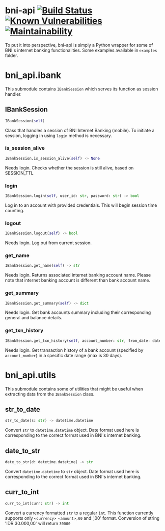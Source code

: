 # bni-api [![Build Status](https://travis-ci.org/p4kl0nc4t/bni-api.svg?branch=master)](https://travis-ci.org/p4kl0nc4t/bni-api) [![Known Vulnerabilities](https://snyk.io/test/github/p4kl0nc4t/bni-api/badge.svg)](https://snyk.io/test/github/p4kl0nc4t/bni-api) [![Maintainability](https://api.codeclimate.com/v1/badges/534cdafc6bac682b7e43/maintainability)](https://codeclimate.com/github/p4kl0nc4t/bni-api/maintainability)
To put it into perspective, bni-api is simply a Python wrapper for some of BNI's internet banking functionalities. Some examples available in `examples` folder.
# bni_api.ibank
This submodule contains ```IBankSession``` which serves its function as session handler.
## IBankSession
```python
IBankSession(self)
```
Class that handles a session of BNI Internet Banking (mobile).
To initiate a session, logging in using `login` method is necessary.
### is_session_alive
```python
IBankSession.is_session_alive(self) -> None
```
Needs login. Checks whether the session is still alive,
based on SESSION_TTL
### login
```python
IBankSession.login(self, user_id: str, password: str) -> bool
```
Log in to an account with provided credentials.
This will begin session time counting.
### logout
```python
IBankSession.logout(self) -> bool
```
Needs login. Log out from current session.
### get_name
```python
IBankSession.get_name(self) -> str
```
Needs login. Returns associated internet banking account name.
Please note that internet banking account is different than
bank account name.
### get_summary
```python
IBankSession.get_summary(self) -> dict
```
Needs login. Get bank accounts summary including their corresponding
general and balance details.
### get_txn_history
```python
IBankSession.get_txn_history(self, account_number: str, from_date: datetime.datetime, to_date: datetime.datetime) -> list
```
Needs login. Get transaction history of a bank account (specified by
`account_number`) in a specific date range (max is 30 days).
# bni_api.utils
This submodule contains some of utilities that might be useful when extracting data from the ```IBankSession``` class.
## str_to_date
```python
str_to_date(s: str) -> datetime.datetime
```
Convert `str` to `datetime.datetime` object. Date format used
here is corresponding to the correct format used in BNI's
internet banking.

## date_to_str
```python
date_to_str(d: datetime.datetime) -> str
```
Convert `datetime.datetime` to `str` object. Date format used
here is corresponding to the correct format used in BNI's
internet banking.

## curr_to_int
```python
curr_to_int(curr: str) -> int
```
Convert a currency formatted `str` to a regular `int`.
This function currently supports only `<currency> <amount>,00`
and '<amount>,00' format.
Conversion of string 'IDR 30.000,00' will return `30000`

